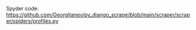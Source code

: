Spyder code:
https://github.com/Georgitanev/py_django_scrape/blob/main/scraper/scraper/spiders/profiles.py

